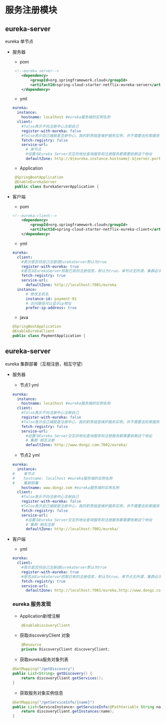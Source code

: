 # 服务注册模块

## eureka-server
eureka 单节点
-   服务器
    
    -   pom
    
    ```xml
     <!--eureka server-->
        <dependency>
            <groupId>org.springframework.cloud</groupId>
            <artifactId>spring-cloud-starter-netflix-eureka-server</artifactId>
        </dependency>
    ```
    
    -   yml
    ```yaml
    eureka:
      instance:
        hostname: localhost #eureka服务端的实例名称
      client:
        #false表示不向注册中心注册自己
        register-with-eureka: false
        #false表示自己端就是注册中心，我的职责就是维护服务实例，并不需要去检索服务
        fetch-registry: false
        service-url:
          # 单节点
          #设置与Eureka Server交互的地址查询服务和注册服务都需要依赖这个地址
          defaultZone: http://${eureka.instance.hostname}:${server.port}/eureka/
    ```
    
    -   Application
    ```java
     @SpringBootApplication
     @EnableEurekaServer
     public class EurekaServerApplication {
    ```
-   客户端
    -   pom
    ```xml
    <!--eureka-client-->
        <dependency>
            <groupId>org.springframework.cloud</groupId>
            <artifactId>spring-cloud-starter-netflix-eureka-client</artifactId>
        </dependency>
    ```
    -   yml
    ```yaml
    eureka:
      client:
        #表示是否将自己注册进EurekaServer默认为true
        register-with-eureka: true
        #是否从EurekaServer抓取已有的注册信息，默认为true。单节点无所谓，集群必须设置为true才能配合ribbon使用负载均衡
        fetch-registry: true
        service-url:
          defaultZone: http://localhost:7001/eureka
      instance:
          # 修改主机名
          instance-id: payment-01
          # 访问路径可以显示ip地址
          prefer-ip-address: true
    ```
    -   java
    ```java
    @SpringBootApplication
    @EnableEurekaClient
    public class PaymentApplication {
    ```
    
    
## eureka-server
eureka 集群部署（互相注册，相互守望）
-   服务器
    -   节点1 yml
    ```yaml
    eureka:
      instance:
        hostname: localhost #eureka服务端的实例名称
      client:
        #false表示不向注册中心注册自己
        register-with-eureka: false
        #false表示自己端就是注册中心，我的职责就是维护服务实例，并不需要去检索服务
        fetch-registry: false
        service-url:
          #设置与Eureka Server交互的地址查询服务和注册服务都需要依赖这个地址
          # 集群 相互注册
          defaultZone: http://www.dongz.com:7002/eureka/
    ```
    -   节点2 yml
    ```yaml
    eureka:
      instance:
    #    单节点
    #    hostname: localhost #eureka服务端的实例名称
    #    集群部署
        hostname: www.dongz.com #eureka服务端的实例名称
      client:
        #false表示不向注册中心注册自己
        register-with-eureka: false
        #false表示自己端就是注册中心，我的职责就是维护服务实例，并不需要去检索服务
        fetch-registry: false
        service-url:
          #设置与Eureka Server交互的地址查询服务和注册服务都需要依赖这个地址
          # 集群 相互注册
          defaultZone: http://localhost:7001/eureka/
    ```

-   客户端
    -   yml
    ```yaml
    eureka:
      client:
        #表示是否将自己注册进EurekaServer默认为true
        register-with-eureka: true
        #是否从EurekaServer抓取已有的注册信息，默认为true。单节点无所谓，集群必须设置为true才能配合ribbon使用负载均衡
        fetch-registry: true
        service-url:
          defaultZone: http://localhost:7001/eureka,http://www.dongz.com:7002/eureka/
    ```
    
    ### eureka 服务发现
    -   Application新增注解
    ```java
        @EnableDiscoveryClient
    ```
    -   获取discoveryClient 对象
    ```java
        @Resource
        private DiscoveryClient discoveryClient;
    ```
    -   获取eureka服务对象列表
    ```java
    @GetMapping("/getDiscovery")
    public List<String> getDiscovery() {
        return discoveryClient.getServices();
    }
    ```
    -   获取服务对象实例信息
    ```java
    @GetMapping("/getServiceInfo/{name}")
    public List<ServiceInstance> getServiceInfo(@PathVariable String name) {
        return discoveryClient.getInstances(name);
    }
    ```
    